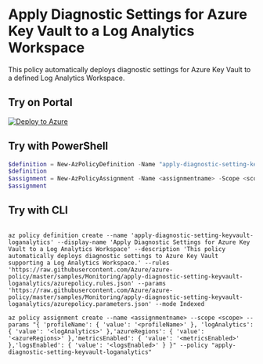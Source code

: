 # Apply Diagnostic Settings for Azure Key Vault to a Log Analytics Workspace

This policy automatically deploys diagnostic settings for Azure Key Vault to a defined Log Analytics Workspace.

## Try on Portal

[![Deploy to Azure](http://azuredeploy.net/deploybutton.png)](https://portal.azure.com/#blade/Microsoft_Azure_Policy/CreatePolicyDefinitionBlade/uri/https%3A%2F%2Fraw.githubusercontent.com%2FAzure%2Fazure-policy%2Fmaster%2Fsamples%2FMonitoring%2Fapply-diagnostic-setting-keyvault-loganalytics%2Fazurepolicy.json)

## Try with PowerShell

````powershell
$definition = New-AzPolicyDefinition -Name "apply-diagnostic-setting-keyvault-loganalytics" -DisplayName "Apply Diagnostic Settings for Azure Key Vault to a Log Analytics Workspace" -description "This policy automatically deploys diagnostic settings for Azure Key Vault to point to a Log Analytics Workspace." -Policy 'https://raw.githubusercontent.com/Azure/azure-policy/master/samples/Monitoring/apply-diagnostic-setting-keyvault-loganalytics/azurepolicy.rules.json' -Parameter 'https://raw.githubusercontent.com/Azure/azure-policy/master/samples/Monitoring/apply-diagnostic-setting-keyvault-loganalytics/azurepolicy.parameters.json' -Mode Indexed
$definition
$assignment = New-AzPolicyAssignment -Name <assignmentname> -Scope <scope> -profileName <profileName> -logAnalytics <logAnalytics> -azureRegions <azureRegions> -metricsEnabled <metricsEnabled> -logsEnabled <logsEnabled> -PolicyDefinition $definition
$assignment 
````

## Try with CLI

````cli

az policy definition create --name 'apply-diagnostic-setting-keyvault-loganalytics' --display-name 'Apply Diagnostic Settings for Azure Key Vault to a Log Analytics Workspace' --description 'This policy automatically deploys diagnostic settings to Azure Key Vault supporting a Log Analytics Workspace.' --rules 'https://raw.githubusercontent.com/Azure/azure-policy/master/samples/Monitoring/apply-diagnostic-setting-keyvault-loganalytics/azurepolicy.rules.json' --params 'https://raw.githubusercontent.com/Azure/azure-policy/master/samples/Monitoring/apply-diagnostic-setting-keyvault-loganalytics/azurepolicy.parameters.json' --mode Indexed

az policy assignment create --name <assignmentname> --scope <scope> --params "{ 'profileName': { 'value': '<profileName>' }, 'logAnalytics': { 'value': '<logAnalytics>' },'azureRegions': { 'value': '<azureRegions>' },'metricsEnabled': { 'value': '<metricsEnabled>' },'logsEnabled': { 'value': '<logsEnabled>' } }" --policy "apply-diagnostic-setting-keyvault-loganalytics"

````
